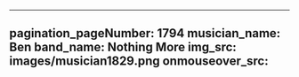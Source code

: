 ------
pagination_pageNumber: 1794
musician_name: Ben
band_name: Nothing More
img_src: images/musician1829.png
onmouseover_src: 
------